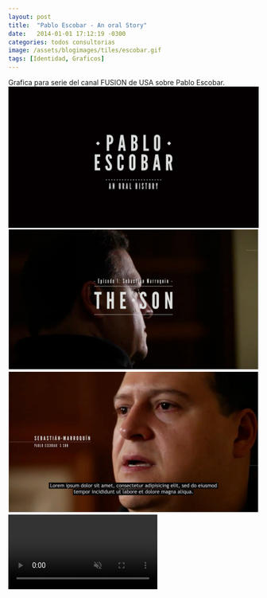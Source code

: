 ```yaml
---
layout: post
title:  "Pablo Escobar - An oral Story"
date:   2014-01-01 17:12:19 -0300
categories: todos consultorias
image: /assets/blogimages/tiles/escobar.gif
tags: [Identidad, Graficos]
---
```

Grafica para serie del canal FUSION de USA sobre Pablo Escobar.
<img class="post-image-full" src="/assets/blogimages/escobar-1.jpg">
<img class="post-image-full" src="/assets/blogimages/escobar-2.jpg">
<img class="post-image-full" src="/assets/blogimages/escobar-3.jpg">
<video autobuffer autoPlay loop muted><source src="/assets/blogimages/escobar-4.mp4" type="video/mp4" /></video>
